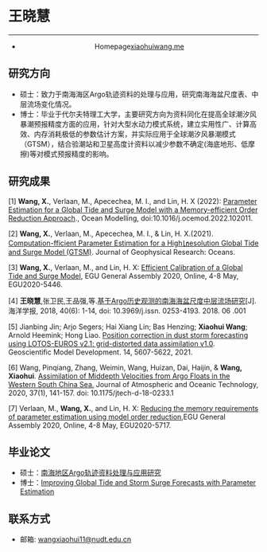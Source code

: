 # 王晓慧
---
* <center>Homepage<a href="http://xiaohuiwang.me" target="_blank">xiaohuiwang.me</a></center>


## 研究方向

* 硕士：致力于南海海区Argo轨迹资料的处理与应用，研究南海海盆尺度表、中层流场变化情况。
* 博士：毕业于代尔夫特理工大学，主要研究方向为资料同化在提高全球潮汐风暴潮预报精度方面的应用，针对大型水动力模式系统，建立实用性广、计算高效、内存消耗极低的参数估计方案，并实际应用于全球潮汐风暴潮模式（GTSM），结合验潮站和卫星高度计资料以减少参数不确定(海底地形、低摩擦)等对模式预报精度的影响。

## 研究成果

[1] **Wang, X.**, Verlaan, M., Apecechea, M. I., and Lin, H. X (2022): [Parameter Estimation for a Global Tide and Surge Model with a Memory-efficient Order Reduction Approach](https://www.sciencedirect.com/science/article/pii/S1463500322000518)., Ocean Modelling, doi:10.1016/j.ocemod.2022.102011.

[2] **Wang, X.**, Verlaan, M., Apecechea, M. I., & Lin, H. X.(2021). [Computation-fficient Parameter Estimation for a High㏑esolution Global Tide and Surge Model (GTSM)](https://agupubs.onlinelibrary.wiley.com/doi/10.1029/2020JC016917). Journal of Geophysical Research: Oceans.

[3] **Wang, X.**, Verlaan, M., and Lin, H. X: [Efficient Calibration of a Global Tide and Surge Model](https://meetingorganizer.copernicus.org/EGU2020/EGU2020-5446.html), EGU General Assembly 2020, Online, 4-8 May, EGU2020-5446.

[4] **王晓慧**,张卫民,王品强,等.[基于Argo历史观测的南海海盆尺度中层流场研究](http://www.hyxb.org.cn/aos/ch/reader/create_pdf.aspx?file_no=20180601&flag=1&journal_id=aos&year_id=2018)[J]. 海洋学报, 2018, 40(6): 1-14, doi: 10.3969/j.issn. 0253-4193. 2018. 06 .001

[5] Jianbing Jin; Arjo Segers; Hai Xiang Lin; Bas Henzing; **Xiaohui Wang**; Arnold Heemink; Hong Liao. [Position correction in dust storm forecasting using LOTOS-EUROS v2.1: grid-distorted data assimilation v1.0](https://gmd.copernicus.org/articles/14/5607/2021/). Geoscientific Model Development. 14, 5607-5622, 2021.

[6] Wang, Pinqiang, Zhang, Weimin, Wang, Huizan, Dai, Haijin, & **Wang, Xiaohui**. [Assimilation of Middepth Velocities from Argo Floats in the Western South China Sea.](../assets/papers/Wang-2020-Assimilation-of-Middepth-Velocities.pdf)  Journal of Atmospheric and Oceanic Technology, 2020, 37(1), 141-157. doi: 10.1175/jtech-d-18-0233.1

[7] Verlaan, M., **Wang, X.**, and Lin, H. X: [Reducing the memory requirements of parameter estimation using model order reduction](https://meetingorganizer.copernicus.org/EGU2020/EGU2020-5717.html),EGU General Assembly 2020, Online, 4-8 May, EGU2020-5717.


## 毕业论文
* 硕士：[南海地区Argo轨迹资料处理与应用研究](../assets/dissertations/南海地区Argo轨迹资料处理与应用研究-王晓慧.pdf)
* 博士：[Improving Global Tide and Storm Surge Forecasts with Parameter Estimation](https://repository.tudelft.nl/islandora/object/uuid:5f26edc8-f50c-4302-8142-4cf78ff73902?collection=research)

## 联系方式
* 邮箱: wangxiaohui11@nudt.edu.cn
